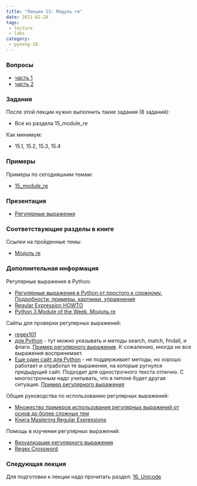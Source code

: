 ```yaml
---
title: "Лекция 13: Модуль re"
date: 2021-02-28
tags:
 - lecture
 - labs
category:
 - pyneng-10
---
```


### Вопросы

* [часть 1](https://docs.google.com/forms/d/e/1FAIpQLSf3J3_aCw3DK8A4xkXhbN4HjSgasO0bGBDcgW1r_uZxS2-BtQ/viewform?usp=sf_link)
* [часть 2](https://docs.google.com/forms/d/e/1FAIpQLSe28H-JRj_2UL-9mxlBeY1s-GVdyi5qk_ORbb982A4mMUUhZw/viewform?usp=sf_link)

### Задания

После этой лекции нужно выполнить такие задания (8 заданий):

* Все из раздела 15_module_re

Как минимум:

* 15.1, 15.2, 15.3, 15.4

### Примеры

Примеры по сегодняшним темам:

* [15_module_re](https://github.com/pyneng/pyneng-online-10-jan-apr-2021/tree/main/examples/15_module_re)


### Презентация

* [Регулярные выражения](https://github.com/pyneng/all-pyneng-slides/blob/main/pyneng/15_module_re.md)


### Соответствующие разделы в книге

Ссылки на пройденные темы:

* [Модуль re](https://pyneng.readthedocs.io/ru/latest/book/15_module_re/index.html)


### Дополнительная информация

Регулярные выражения в Python:

* [Регулярные выражения в Python от простого к сложному. Подробности, примеры, картинки, упражнения](https://habr.com/post/349860/)
* [Regular Expression HOWTO](https://docs.python.org/3.6/howto/regex.html)
* [Python 3 Module of the Week. Модуль re](https://pymotw.com/3/re/)

Сайты для проверки регулярных выражений:
* [regex101](https://regex101.com/)
* [для Python](http://www.pyregex.com/) - тут можно указывать и методы search, match, findall, и флаги. [Пример регулярного выражения](http://www.pyregex.com/?id=eyJyZWdleCI6IihcXGQrKSArKFthLWYsMC05LFxcLl0rKSArXFx3KyArKD9QPGludGY%2BXFxTKykuKiIsImZsYWdzIjowLCJtYXRjaF90eXBlIjoic2VhcmNoIiwidGVzdF9zdHJpbmciOiIxMDAgICAgYWFiYi5jYzEwLjcwMDAgICAgRFlOQU1JQyAgICAgR2kwLzFcbiAgMjAwICAgIGFhYmIuY2MyMC43MDAwICAgIERZTkFNSUMgICAgIEdpMC8yIn0%3D). К сожалению, иногда не все выражения воспринимает.
* [Еще один сайт для Python](http://pythex.org/) - не поддерживает методы, но хорошо работает и отработал те выражения, на которые ругнулся предыдущий сайт. Подходит для однострочного текста отлично. С многострочным надо учитывать, что в питоне будет другая ситуация. <a href="http://pythex.org/?regex=%20*(%5Cd%2B)%20%2B%5Ba-f%2C0-9%2C%5C.%5D%2B%20%2B%5Cw%2B%20%2B(%3FP%3Cintf%3E%5CS%2B)&test_string=%20%20100%20%20%20%20aabb.cc10.7000%20%20%20%20DYNAMIC%20%20%20%20%20Gi0%2F1&ignorecase=0&multiline=0&dotall=0&verbose=0">Пример регулярного выражения</a>

Общие руководства по использованию регулярных выражений:

* [Множество примеров использования регулярных выражений от основ до более сложных тем](http://www.rexegg.com/)
* [Книга Mastering Regular Expressions](https://www.amazon.com/dp/0596528124)

Помощь в изучении регулярных выражений:

* [Визуализация регулярного выражения](https://regexper.com/)
* [Regex Cross­word](https://regexcrossword.com/)


### Следующая лекция

Для подготовки к лекции надо прочитать раздел: [16. Unicode](https://pyneng.readthedocs.io/ru/latest/book/16_unicode/index.html)

